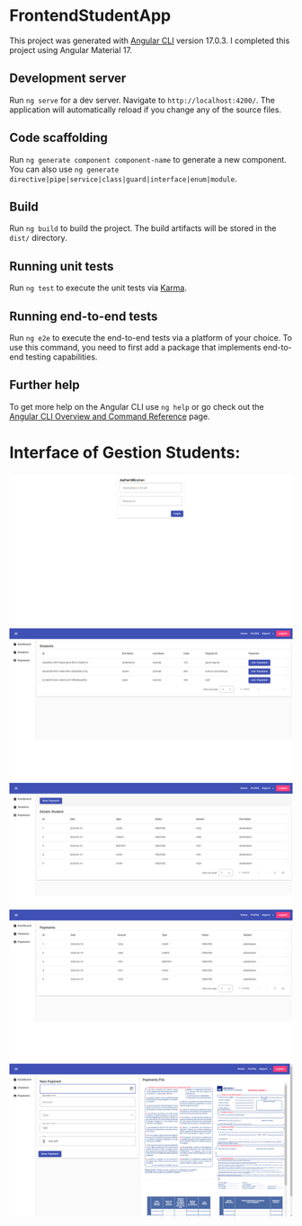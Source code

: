 # FrontendStudentApp

This project was generated with [Angular CLI](https://github.com/angular/angular-cli) version 17.0.3.
I completed this project using Angular Material 17.

## Development server

Run `ng serve` for a dev server. Navigate to `http://localhost:4200/`. The application will automatically reload if you change any of the source files.

## Code scaffolding

Run `ng generate component component-name` to generate a new component. You can also use `ng generate directive|pipe|service|class|guard|interface|enum|module`.

## Build

Run `ng build` to build the project. The build artifacts will be stored in the `dist/` directory.

## Running unit tests

Run `ng test` to execute the unit tests via [Karma](https://karma-runner.github.io).

## Running end-to-end tests

Run `ng e2e` to execute the end-to-end tests via a platform of your choice. To use this command, you need to first add a package that implements end-to-end testing capabilities.

## Further help

To get more help on the Angular CLI use `ng help` or go check out the [Angular CLI Overview and Command Reference](https://angular.io/cli) page.

# Interface of Gestion Students:
<img src="src/assets/images/authInter.png">     <img src="src/assets/images/studentsInt.png">
<img src="src/assets/images/paymentForStudentInt.png">     <img src="src/assets/images/paymentsInt.png">
<img src="src/assets/images/createPaymentInt.png">     
